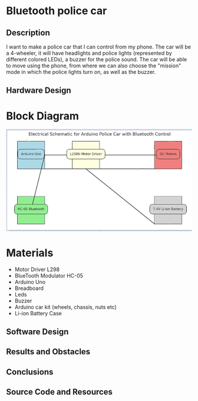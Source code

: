 # Bluetooth police car

## Description

I want to make a police car that I can control from my phone. The car will be a 4-wheeler, it will have headlights and police lights (represented by different colored LEDs), a buzzer for the police sound. The car will be able to move using the phone, from where we can also choose the "mission" mode in which the police lights turn on, as well as the buzzer.


## Hardware Design
# Block Diagram

![IMG1](imag/diagramabloc.png)

# Materials
* Motor Driver L298
* BlueTooth Modulator HC-05
* Arduino Uno
* Breadboard
* Leds
* Buzzer
* Arduino car kit (wheels, chassis, nuts etc)
* Li-ion Battery Case


## Software Design


## Results and Obstacles


## Conclusions


## Source Code and Resources    


